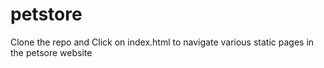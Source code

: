 # petstore
Clone the repo and Click on index.html to navigate various static pages in the petsore website
